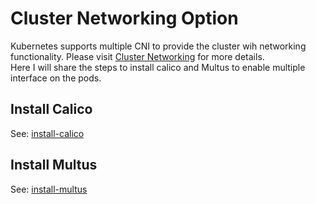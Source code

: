 # Cluster Networking Option
Kubernetes supports multiple CNI to provide the cluster wih networking functionality. Please visit [Cluster Networking](https://kubernetes.io/docs/concepts/cluster-administration/networking/) for more details.  
Here I will share the steps to install calico and Multus to enable multiple interface on the pods.


## Install Calico
See: [install-calico](https://github.com/sanwill/kubernetes-on-virtualbox/blob/main/cluster-network/install-calico.md)

## Install Multus
See: [install-multus](https://github.com/sanwill/kubernetes-on-virtualbox/blob/main/cluster-network/install-multus.md)



